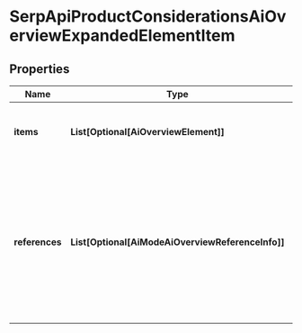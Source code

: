 # SerpApiProductConsiderationsAiOverviewExpandedElementItem


## Properties

| Name | Type | Description | Notes |
|------------ | ------------- | ------------- | -------------|
**items** | **List[Optional[AiOverviewElement]]** | contains arrays of elements available in the list |[optional]|
**references** | **List[Optional[AiModeAiOverviewReferenceInfo]]** | additional references relevant to the item<br>includes references to webpages that may have been used to generate the ai_overview |[optional]|
